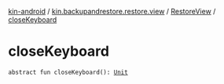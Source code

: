 [kin-android](../../index.md) / [kin.backupandrestore.restore.view](../index.md) / [RestoreView](index.md) / [closeKeyboard](./close-keyboard.md)

# closeKeyboard

`abstract fun closeKeyboard(): `[`Unit`](https://kotlinlang.org/api/latest/jvm/stdlib/kotlin/-unit/index.html)